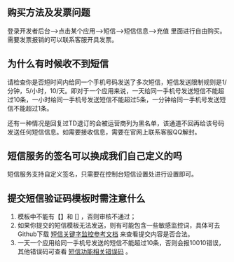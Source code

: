 ## 购买方法及发票问题

登录开发者后台-->点击某个应用-->短信-->短信信息-->充值 里面进行自由购买。
需要发票报销的可以联系客服开具发票。

## 为什么有时候收不到短信

请检查你是否短时间内给同一个手机号码发送了多次短信，短信发送限制规则是1/分钟，5/小时，10/天。即对于一个应用来说，一天给同一手机号发送短信不能超过10条，一小时给同一手机号发送短信不能超过5条，一分钟给同一手机号发送短信不能超过1条。

还有一种情况是回复过TD退订的会被运营商列为黑名单，该通道不回再给该号码发送任何短信信息。如需要接收信息，需要在官网上联系客服QQ解封。

## 短信服务的签名可以换成我们自己定义的吗

短信服务支持自定义签名，只需要在控制台短信设置处进行设置即可。
 
## 提交短信验证码模板时需注意什么

1. 模板中不能有【】和 [] ，否则审核不通过；  
2. 如果你提交的短信模板无法发送，则有可能包含一些敏感监控词，具体可去Github下载 [短信关键字监控参考文档](https://github.com/bmob/bmob-public-docs/blob/master/%E7%9F%AD%E4%BF%A1%E5%85%B3%E9%94%AE%E5%AD%97%E7%9B%91%E6%8E%A7%E5%8F%82%E8%80%83%E6%96%87%E6%A1%A3.doc) 来查看提交内容是否合法。  
3. 一天一个应用给同一手机号发送的短信不能超过10条，否则会报10010错误，其他错误码可查看 [短信功能相关错误码](http://docs.bmob.cn/sms/Android/g_errorcode/doc/index.html) 。



